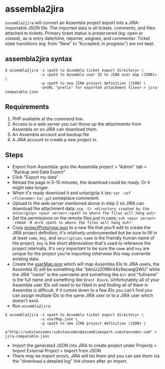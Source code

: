 assembla2jira
=============

`assembla2jira` will convert an Assembla project export into a JIRA-importable JSON file.  The imported data is all tickets, comments, and files attached to tickets.  Primary ticket status is preservered (eg: open or closed), as is entry date/time, reporter, asignee, and commenter.  Ticket state transitions (eg: from "New" to "Accepted, in progress") are not kept.

## assembla2jira syntax

```
$ assembla2jira -i <path to Assembla ticket export directory> \
                -u <path to Assembla user ID to JIRA user map (JSON)> \
                -p <path to new JIRA project definition (JSON) \
                -a<URL "prefix" for exported attachment files> > jira-compatable.json
```
## Requirements

1. PHP available at the command line.
2. Access to a web server you can throw up the attachments from Assembla on so JIRA can download them.
3. An Assembla account and backup file
4. A JIRA account to create a new project in.

## Steps

- Export from Assembla: goto the Assembla project > "Admin" tab > "Backup and Data Export" 
- Click "Export my data"
- Reload the page in 5-15 minutes, the download *could* be ready.  Or it might take longer.
- When it's ready download it and untar/gzip it (ex: `tar -zxf <filename>.tar.gz`) someplace convienent.
- Upload to the web server mentioned above in step 2 so JIRA can download the attachment data: `scp -Cr <directory created by the untar/gzip> <your server>:<path to where the files will hang out>`
- Set the permissions on the remote files just in case; `ssh <your server> 'chmod -R a+rX <path to where the files will hang out>'`
- Copy [projectPrototype.json](projectPrototype.json) to a new file that you'll edit to create the JIRA project definition, it's relatively undocumented but be sure to fill in at least `name`, `key`, and `description`.  `name` is the friendly human name of hte project, `key` is the short abbreviation that's used to reference the project internally.  It's *very important* to be sure the `name` and `key` are unique for the project you're importing otherwise this may overwrite existing data.
- Create the [userMap.json](userMap.json) which will map Assembla IDs to JIRA users, the Assembla ID will be something like "bAnUJ2ORKr4Az9acwqjQWU" while the JIRA "name" is the username and something like `bsr` and "fullname" is the full name and something like `Brent Rieck`. Unfortunately all of your Assembla user IDs will need to be filled in and finding all of them in Assembla is difficult.  If it comes down to a few IDs you can't find you can assign multiple IDs to the same JIRA user or to a JIRA user which doesn't exist. 
- Run `assembla2jira`:
```
$ assembla2jira -i <path to Assembla ticket export directory> \
                -u userMap.json \
                -p <path to new JIRA project definition (JSON) \
                -a"http://substancedev:substancedev@assemblaexport.substancedev.com" > jira-compatable.json
```
- Import the generated JSON into JIRA to create project under Projects > Import External Project > Import from JSON
- There *may* be import errors, JIRA will list them and you can see them via the "download a detailed log" link shown after an import.

